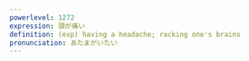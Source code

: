 ```yaml
---
powerlevel: 1272
expression: 頭が痛い
definition: (exp) having a headache; racking one's brains
pronunciation: あたまがいたい
---
```

